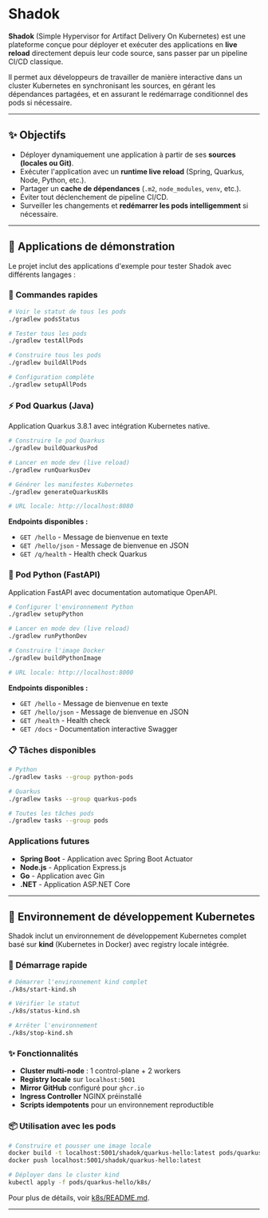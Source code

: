 # Shadok

**Shadok** (Simple Hypervisor for Artifact Delivery On Kubernetes) est une
plateforme conçue pour déployer et exécuter des applications en **live reload**
directement depuis leur code source, sans passer par un pipeline CI/CD
classique.

Il permet aux développeurs de travailler de manière interactive dans un cluster
Kubernetes en synchronisant les sources, en gérant les dépendances partagées, et
en assurant le redémarrage conditionnel des pods si nécessaire.

---

## ✨ Objectifs

- Déployer dynamiquement une application à partir de ses **sources (locales ou
  Git)**.
- Exécuter l'application avec un **runtime live reload** (Spring, Quarkus, Node,
  Python, etc.).
- Partager un **cache de dépendances** (`.m2`, `node_modules`, `venv`, etc.).
- Éviter tout déclenchement de pipeline CI/CD.
- Surveiller les changements et **redémarrer les pods intelligemment** si
  nécessaire.

---

## 🧪 Applications de démonstration

Le projet inclut des applications d'exemple pour tester Shadok avec différents
langages :

### 🎯 Commandes rapides

```bash
# Voir le statut de tous les pods
./gradlew podsStatus

# Tester tous les pods
./gradlew testAllPods

# Construire tous les pods
./gradlew buildAllPods

# Configuration complète
./gradlew setupAllPods
```

### ⚡ Pod Quarkus (Java)

Application Quarkus 3.8.1 avec intégration Kubernetes native.

```bash
# Construire le pod Quarkus
./gradlew buildQuarkusPod

# Lancer en mode dev (live reload)
./gradlew runQuarkusDev

# Générer les manifestes Kubernetes
./gradlew generateQuarkusK8s

# URL locale: http://localhost:8080
```

**Endpoints disponibles :**

- `GET /hello` - Message de bienvenue en texte
- `GET /hello/json` - Message de bienvenue en JSON
- `GET /q/health` - Health check Quarkus

### 🐍 Pod Python (FastAPI)

Application FastAPI avec documentation automatique OpenAPI.

```bash
# Configurer l'environnement Python
./gradlew setupPython

# Lancer en mode dev (live reload)
./gradlew runPythonDev

# Construire l'image Docker
./gradlew buildPythonImage

# URL locale: http://localhost:8000
```

**Endpoints disponibles :**

- `GET /hello` - Message de bienvenue en texte
- `GET /hello/json` - Message de bienvenue en JSON
- `GET /health` - Health check
- `GET /docs` - Documentation interactive Swagger

### 📋 Tâches disponibles

```bash
# Python
./gradlew tasks --group python-pods

# Quarkus
./gradlew tasks --group quarkus-pods

# Toutes les tâches pods
./gradlew tasks --group pods
```

### Applications futures

- **Spring Boot** - Application avec Spring Boot Actuator
- **Node.js** - Application Express.js
- **Go** - Application avec Gin
- **.NET** - Application ASP.NET Core

---

## 🐳 Environnement de développement Kubernetes

Shadok inclut un environnement de développement Kubernetes complet basé sur
**kind** (Kubernetes in Docker) avec registry locale intégrée.

### 🚀 Démarrage rapide

```bash
# Démarrer l'environnement kind complet
./k8s/start-kind.sh

# Vérifier le statut
./k8s/status-kind.sh

# Arrêter l'environnement
./k8s/stop-kind.sh
```

### ✨ Fonctionnalités

- **Cluster multi-node** : 1 control-plane + 2 workers
- **Registry locale** sur `localhost:5001`
- **Mirror GitHub** configuré pour `ghcr.io`
- **Ingress Controller** NGINX préinstallé
- **Scripts idempotents** pour un environnement reproductible

### 📦 Utilisation avec les pods

```bash
# Construire et pousser une image locale
docker build -t localhost:5001/shadok/quarkus-hello:latest pods/quarkus-hello/
docker push localhost:5001/shadok/quarkus-hello:latest

# Déployer dans le cluster kind
kubectl apply -f pods/quarkus-hello/k8s/
```

Pour plus de détails, voir [k8s/README.md](k8s/README.md).

---
